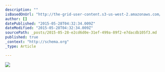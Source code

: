```yaml
---
description: ""
isBasedOnUrl: "http://the-grid-user-content.s3-us-west-2.amazonaws.com/77d0e137-5b9f-44b8-bb3a-e9a501669ce5.png"
author: []
datePublished: "2015-05-28T04:32:34.009Z"
dateModified: "2015-05-28T04:32:34.009Z"
sourcePath: _posts/2015-05-28-e2cd6d0e-31ef-499a-89f2-e7dacdb105f3.md
published: true
_context: "http://schema.org"
_type: Article

---
```

![](http://the-grid-user-content.s3-us-west-2.amazonaws.com/77d0e137-5b9f-44b8-bb3a-e9a501669ce5.png)